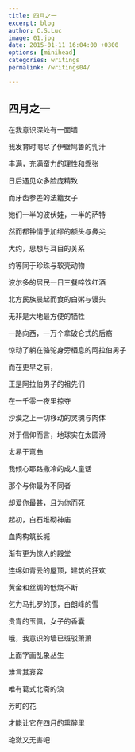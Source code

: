 ```yaml
---
title: 四月之一
excerpt: blog
author: C.S.Luc
image: 01.jpg
date: 2015-01-11 16:04:00 +0300
options: [minihead]
categories: writings
permalink: /writings04/

---
```


## 四月之一

在我意识深处有一面墙

我发育时喝尽了伊壁鸠鲁的乳汁

丰满，充满蛮力的理性和乖张

日后遇见众多脸庞精致

而牙齿参差的法籍女子

她们一半的波伏娃，一半的萨特

然而都钟情于加缪的额头与鼻尖

大约，思想与耳目的关系

约等同于珍珠与软壳动物

波尔多的居民一日三餐啐饮红酒

北方民族晨起而食的白粥与馒头

无非是大地最方便的牺牲

 

一路向西，一万个拿破仑式的后裔

惊动了躺在骆驼身旁栖息的阿拉伯男子

而在更早之前，

正是阿拉伯男子的祖先们

在一千零一夜里掠夺

沙漠之上一切移动的灵魂与肉体

对于信仰而言，地球实在太圆滑

太易于弯曲

我倾心耶路撒冷的成人童话

那个与你最为不同者

却爱你最甚，且为你而死

 

起初，白石堆砌神庙

血肉构筑长城

渐有更为惊人的殿堂

连绵如青云的屋顶，建筑的狂欢

黄金和丝绸的低烧不断

乞力马扎罗的顶，白朗峰的雪

贵胄的玉佩，女子的香囊

 

哦，我意识的墙已斑驳萧萧

上面字画乱象丛生

难言其衰容

唯有葛式北斋的浪

芳町的花

才能让它在四月的熏醉里

艳潋又无害吧